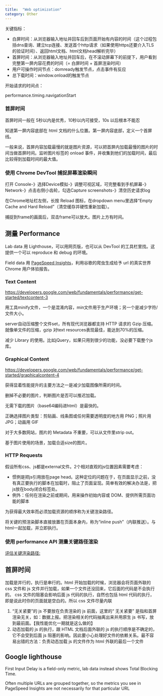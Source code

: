 ```yaml
---
title:  "Web optimization"
category: Other
---
```

关键指标：

- 白屏时间：从浏览器输入地址并回车后到页面开始有内容的时间（这个过程包括dns查询、建立tcp连接、发送首个http请求（如果使用https还要介入TLS的验证时间）、返回html文档、html文档head解析完毕）
- 首屏时间：从浏览器输入地址并回车后，在不滚动屏幕下的前提下，用户看到完整第一屏内容花费的时间（= 白屏时间 + 首屏渲染时间）
- 用户可操作时间节点：domready触发节点，点击事件有反应
- 总下载时间：window.onload的触发节点

<!--more-->

开始请求的时间点：

performance.timing.navigationStart

### 首屏时间

首屏时间一般在 5秒以内是优秀，10秒以内可接受，10s 以后根本不能忍

知道第一屏内容底部在 html 文档的什么位置。第一屏内容底部，定义一个首屏线。

一般来说，首屏内容加载最慢的就是图片资源，可以把首屏内加载最慢的图片的时间当做首屏时间。监听图片标签的 onload 事件，并收集到他们的加载时间，最后比较得到加载时间的最大值。

### 使用 Chrome DevTool 捕捉屏幕渲染瞬间

打开 Console-》选择Device模拟-》调整可视区域，可完整看到手机屏幕-》Network-》点击右侧小齿轮，勾选Capture screenshots-》清空历史请求log

在Chrome地址栏左侧，长按 Reload 图标，在dropdown menu里选择“Empty Cache and Hard Reload”（清空缓存并硬性重新加载）。

捕捉到frame的画面后，双击frame可以放大。图片上方有时间。

## 测量 Performance

Lab data 用 Lighthouse，可以用网页版，也可以从 DevTool 的工具栏里找。这提供一个可以 reproduce 和 debug 的环境。

Field data 用 [PageSpeed Insights](https://developers.google.com/speed/pagespeed/insights/)，利用谷歌的爬虫生成给予 url 的真实世界 Chrome 用户体验报告。

### Text Content

https://developers.google.com/web/fundamentals/performance/get-started/textcontent-3

用工具minify文件，一个是混淆内容，min文件用于生产环境；另一个是减少字符/文件大小。

server自动压缩整个文件set，所有现代浏览器都支持 HTTP 请求的 Gzip 压缩。就像单文件的压缩，gzip 对text resources表现最佳，能达到70%的压缩。

减少 Library 的使用。比如jQuery，如果只用到很少的功能，没必要下载整个js库。

### Graphical Content

https://developers.google.com/web/fundamentals/performance/get-started/graphicalcontent-4

获得显着性能提升的主要方法之一是减少加载图像所需的时间。

删掉不必要的图片，判断图片是否可以推迟加载。

无需下载的图片（base64编码进html）是最快的。

正确选择图片类型：剪贴画、线条图或任何需要透明度的地方用 PNG；照片用 JPG；动画用 GIF

对于大多数网站，图片的 Metadata 不重要，可以从文件里strip out。

基于图片使用的场景，加载合适size的图片。

### HTTP Requests

假设所有css、js都是external文件。2个相对直观的js位置因素需要考虑：
- 惯例是把js引用放在page head。这种定位的问题在于，在页面显示之前，没有真正要执行的脚本在加载时，阻止了页面呈现。简单有效的解决办法是，把js放在body闭合标签处。
- 例外：任何在渲染之前或期间，用来操作初始内容或 DOM、提供所需页面功能的脚本

为获得最大效率而必须加载资源的顺序称为关键渲染路径。

将关键的预渲染脚本直接放置在页面本身内，称为“inline push”（内联推送）。与html一起加载，并立即执行。

### 使用 performance API 测量关键路径渲染

[评估关键渲染路径:](https://developers.google.com/web/fundamentals/performance/critical-rendering-path/measure-crp?hl=zh-cn)


## 首屏时间

加载是并行的，执行是串行的。html 开始加载的时候，浏览器会将页面外联的 css 文件和 js 文件并行加载，如果一个文件还没回来，它后面的代码是不会执行的。
css 文件的阻塞会影响后面 js 代码的执行，自然也包括 html 代码的执行，即是说此时你的页面就是空白的。所以 css 文件尽量内联

1. “无关紧要”的 js 不要放在负责渲染的 js 前面，这里的“ 无关紧要” 是指和首屏渲染无关，如：数据上报。把渲染相关的代码抽离出来并用原生 js 书写，放到最前面。【我性能优化一期就是这么做的】
2. 动态加载的 js 的执行，跟 HTML 文档后面外联的 js 的执行顺序是不确定的，它不会受到后面 js 阻塞的影响。因此要小心处理好文件的依赖关系。最不容易出错的方法：负责动态加载 js 的文件作为 html 外联的最后一个文件

## Google lighthouse

First Input Delay is a field-only metric, lab data instead shows Total Blocking Time.

Often multiple URLs are grouped together, so the metrics you see in PageSpeed Insights are not necessarily for that particular URL